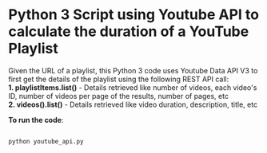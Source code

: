# Python 3 Script using Youtube API to calculate the duration of a YouTube Playlist

<p>
Given the URL of a playlist, this Python 3 code uses Youtube Data API V3 to first get the details of the playlist using the following REST API call: <br />
<b>1. playlistItems.list()</b> - Details retrieved like number of videos, each video's ID, number of videos per page of the results, number of pages, etc<br />
<b>2. videos().list()</b> - Details retrieved like video duration, description, title, etc<br />

<b>To run the code</b>:
<br />
<pre><code>
python youtube_api.py
</code></pre>
